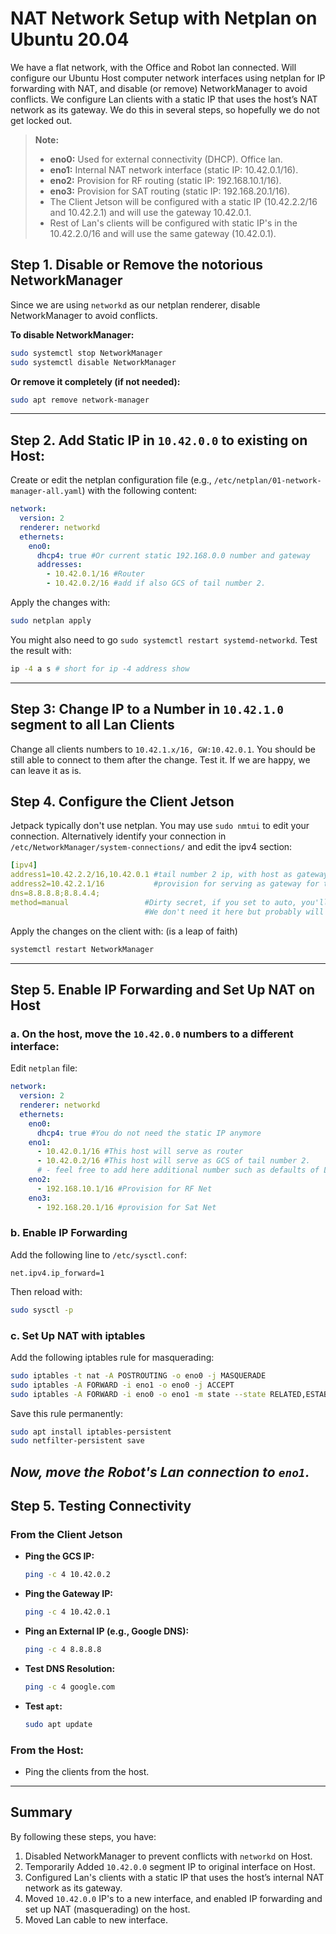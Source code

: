 
# NAT Network Setup with Netplan on Ubuntu 20.04

We have a flat network, with the Office and Robot lan connected. Will configure our Ubuntu Host computer network interfaces using netplan for IP forwarding with NAT, and disable (or remove) NetworkManager to avoid conflicts. We configure Lan clients with a static IP that uses the host’s NAT network as its gateway. We do this in several steps, so hopefully we do not get locked out.

> **Note:**  
> - **eno0:** Used for external connectivity (DHCP). Office lan. 
> - **eno1:** Internal NAT network interface (static IP: 10.42.0.1/16).  
> - **eno2:** Provision for RF routing (static IP: 192.168.10.1/16).  
> - **eno3:** Provision for SAT routing (static IP: 192.168.20.1/16). 
> - The Client Jetson will be configured with a static IP (10.42.2.2/16 and 10.42.2.1) and will use the gateway 10.42.0.1.
> - Rest of Lan's clients will be configured with static IP's in the 10.42.2.0/16 and will use the same gateway (10.42.0.1).

## Step 1. Disable or Remove the notorious NetworkManager

Since we are using `networkd` as our netplan renderer, disable NetworkManager to avoid conflicts.

**To disable NetworkManager:**

```bash
sudo systemctl stop NetworkManager
sudo systemctl disable NetworkManager
```

**Or remove it completely (if not needed):**

```bash
sudo apt remove network-manager
```

---

## Step 2. Add Static IP in `10.42.0.0` to existing on Host:

Create or edit the netplan configuration file (e.g., `/etc/netplan/01-network-manager-all.yaml`) with the following content:

```yaml
network:
  version: 2
  renderer: networkd
  ethernets:
    eno0: 
      dhcp4: true #Or current static 192.168.0.0 number and gateway
      addresses:
        - 10.42.0.1/16 #Router
        - 10.42.0.2/16 #add if also GCS of tail number 2. 
```
Apply the changes with:

```bash
sudo netplan apply
```
You might also need to go ```sudo systemctl restart systemd-networkd```.
Test the result with:
```bash
ip -4 a s # short for ip -4 address show
```
---

## Step 3: Change IP to a Number in `10.42.1.0` segment to all Lan Clients
Change all clients numbers to `10.42.1.x/16, GW:10.42.0.1`.
You should be still able to connect to them after the change. Test it.
If we are happy, we can leave it as is.

## Step 4. Configure the Client Jetson

Jetpack typically don't use netplan. You may use ```sudo nmtui``` to edit your connection. Alternatively identify your connection in ```/etc/NetworkManager/system-connections/``` and edit the ipv4 section:
```yaml
[ipv4]
address1=10.42.2.2/16,10.42.0.1 #tail number 2 ip, with host as gateway
address2=10.42.2.1/16           #provision for serving as gateway for the rest of the lan
dns=8.8.8.8;8.8.4.4;
method=manual                 #Dirty secret, if you set to auto, you'll have both DHCP and Static IP's. 
                              #We don't need it here but probably will not harm. 
```
Apply the changes on the client with: (is a leap of faith)

```bash
systemctl restart NetworkManager
```
---

## Step 5. Enable IP Forwarding and Set Up NAT on Host
### a. On the host, move the `10.42.0.0` numbers to a different interface:
Edit `netplan` file:
```yaml
network:
  version: 2
  renderer: networkd
  ethernets:
    eno0: 
      dhcp4: true #You do not need the static IP anymore
    eno1:
      - 10.42.0.1/16 #This host will serve as router
      - 10.42.0.2/16 #This host will serve as GCS of tail number 2.
      # - feel free to add here additional number such as defaults of Lan components
    eno2:
      - 192.168.10.1/16 #Provision for RF Net
    eno3: 
      - 192.168.20.1/16 #provision for Sat Net
```

### b. Enable IP Forwarding

Add the following line to `/etc/sysctl.conf`:

```
net.ipv4.ip_forward=1
```

Then reload with:

```bash
sudo sysctl -p
```

### c. Set Up NAT with iptables

Add the following iptables rule for masquerading:

```bash
sudo iptables -t nat -A POSTROUTING -o eno0 -j MASQUERADE
sudo iptables -A FORWARD -i eno1 -o eno0 -j ACCEPT
sudo iptables -A FORWARD -i eno0 -o eno1 -m state --state RELATED,ESTABLISHED -j ACCEPT

```

Save this rule permanently:

```bash
sudo apt install iptables-persistent
sudo netfilter-persistent save
```
*Now, move the Robot's Lan connection to `eno1`.*
---


## Step 5. Testing Connectivity

### From the Client Jetson
- **Ping the GCS IP:**
  ```bash
  ping -c 4 10.42.0.2
  ```
- **Ping the Gateway IP:**
  ```bash
  ping -c 4 10.42.0.1
  ```
- **Ping an External IP (e.g., Google DNS):**
  ```bash
  ping -c 4 8.8.8.8
  ```
- **Test DNS Resolution:**
  ```bash
  ping -c 4 google.com
  ```
- **Test `apt`:**
  ```bash
  sudo apt update
  ```
### From the Host:
- Ping the clients from the host.

---

## Summary

By following these steps, you have:

1. Disabled NetworkManager to prevent conflicts with `networkd` on Host.
2. Temporarily Added `10.42.0.0` segment IP to original interface on Host.
3. Configured Lan's clients with a static IP that uses the host’s internal NAT network as its gateway.
4. Moved `10.42.0.0` IP's to a new interface, and enabled IP forwarding and set up NAT (masquerading) on the host.
5. Moved Lan cable to new interface.
